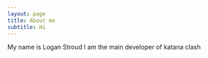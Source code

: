 ```yaml
---
layout: page
title: About me
subtitle: Hi
---
```


My name is Logan Stroud
I am the main developer of katana clash


